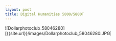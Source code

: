 ```yaml
---
layout: post
title: Digital Humanities 5000/5800T
---
```


![Dollarphotoclub_58046280][{{site.url}}/images/Dollarphotoclub_58046280.JPG]
